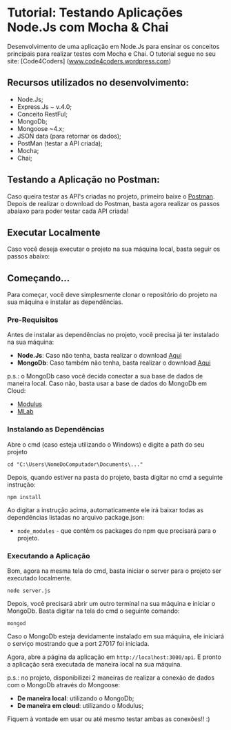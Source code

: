 # Tutorial: Testando Aplicações Node.Js com Mocha & Chai

Desenvolvimento de uma aplicação em Node.Js para ensinar os conceitos principais para realizar testes com Mocha e Chai. O tutorial segue no seu site: [Code4Coders] (www.code4coders.wordpress.com)

## Recursos utilizados no desenvolvimento:

- Node.Js;
- Express.Js ~ v.4.0;
- Conceito RestFul;
- MongoDb;
- Mongoose ~4.x;
- JSON data (para retornar os dados);
- PostMan (testar a API criada);
- Mocha;
- Chai;

## Testando a Aplicação no Postman:

Caso queira testar as API's criadas no projeto, primeiro baixe o [Postman](https://chrome.google.com/webstore/detail/postman/fhbjgbiflinjbdggehcddcbncdddomop).
Depois de realizar o download do Postman, basta agora realizar os passos abaiaxo para 
poder testar cada API criada!

## Executar Localmente

Caso você deseja executar o projeto na sua máquina local, basta seguir os passos abaixo:

## Começando...

Para começar, você deve simplesmente clonar o repositório do projeto na sua máquina e instalar as dependências.

### Pre-Requisitos

Antes de instalar as dependências no projeto, você precisa já ter instalado na sua máquina:

* **Node.Js**: Caso não tenha, basta realizar o download [Aqui](https://nodejs.org/en/)
* **MongoDb**: Caso também não tenha, basta realizar o download [Aqui](https://www.mongodb.com/download-center#community)

p.s.: o MongoDb caso você decida conectar a sua base de dados de maneira local. Caso não, basta usar 
a base de dados do MongoDb em Cloud:

* [Modulus](https://modulus.io/)
* [MLab](https://mlab.com/)

### Instalando as Dependências

Abre o cmd (caso esteja utilizando o Windows) e digite a path do seu projeto

```
cd "C:\Users\NomeDoComputador\Documents\..."
```

Depois, quando estiver na pasta do projeto, basta digitar no cmd a seguinte instrução:

```
npm install
```

Ao digitar a instrução acima, automaticamente ele irá baixar todas as dependências listadas no arquivo package.json:

* `node_modules` - que contêm os packages do npm que precisará para o projeto.

### Executando a Aplicação

Bom, agora na mesma tela do cmd, basta iniciar o server para o projeto ser executado localmente.

```
node server.js
```

Depois, você precisará abrir um outro terminal na sua máquina e iniciar o MongoDb. Basta digitar na tela do cmd o seguinte comando:

```
mongod
```

Caso o MongoDb esteja devidamente instalado em sua máquina, ele iniciará o serviço mostrando que a port 27017 foi iniciada.


Agora, abre a página da aplicação em `http://localhost:3000/api`. E pronto a aplicação será executada de maneira local na sua máquina.        


p.s.: no projeto, disponibilizei 2 maneiras de realizar a conexão de dados com o MongoDb através do Mongoose:

* **De maneira local**: utilizando o MongoDb;
* **De maneira em cloud**: utilizando o Modulus;

Fiquem à vontade em usar ou até mesmo testar ambas as conexões!! :)  
